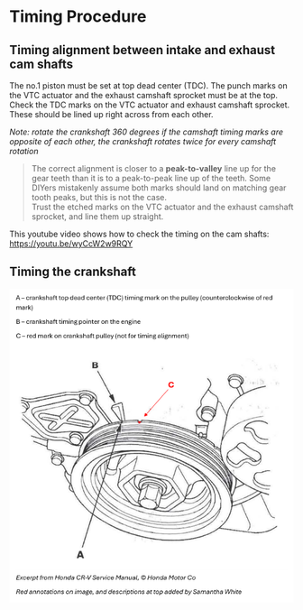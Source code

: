 # Timing Procedure 



## Timing alignment between intake and exhaust cam shafts

The no.1 piston must be set at top dead center (TDC). The punch marks on the VTC actuator and the exhaust camshaft sprocket must be at the top. Check the TDC marks on the VTC actuator and exhaust camshaft sprocket. These should be lined up right across from each other.

_Note: rotate the crankshaft 360 degrees if the camshaft timing marks are opposite of each other, the crankshaft rotates twice for every camshaft rotation_ 



> The correct alignment is closer to a **peak-to-valley** line up for the gear teeth than it is to a peak-to-peak line up of the teeth.
> Some DIYers mistakenly assume both marks should land on matching gear tooth peaks, but this is not the case.  
> Trust the etched marks on the VTC actuator and the exhaust camshaft sprocket, and line them up straight.


This youtube video shows how to check the timing on the cam shafts: https://youtu.be/wyCcW2w9RQY


## Timing the crankshaft

![Crankshaft Timing Marks](./images/crankshaft_timing_marks.png)





